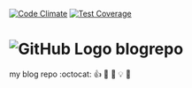 [![Code Climate](https://codeclimate.com/github/BadAllOff/blogrepo/badges/gpa.svg)](https://codeclimate.com/github/BadAllOff/blogrepo) [![Test Coverage](https://codeclimate.com/github/BadAllOff/blogrepo/badges/coverage.svg)](https://codeclimate.com/github/BadAllOff/blogrepo/coverage)
# ![GitHub Logo](https://assets-cdn.github.com/images/icons/emoji/octocat.png "GitHub") blogrepo 
my blog repo :octocat: :+1: :book: :ghost: :bulb: :imp:
